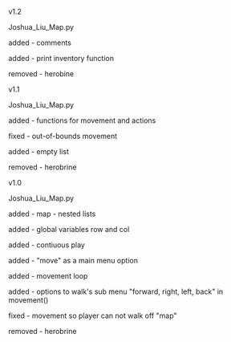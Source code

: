 v1.2

Joshua_Liu_Map.py

added - comments

added - print inventory function

removed - herobine


v1.1

Joshua_Liu_Map.py

added - functions for movement and actions

fixed - out-of-bounds movement

added - empty list

removed - herobrine


v1.0

Joshua_Liu_Map.py

added - map - nested lists

added - global variables row and col

added - contiuous play

added - "move" as a main menu option

added - movement loop

added - options to walk's sub menu "forward, right, left, back" in movement()

fixed - movement so player can not walk off "map"

removed - herobrine
